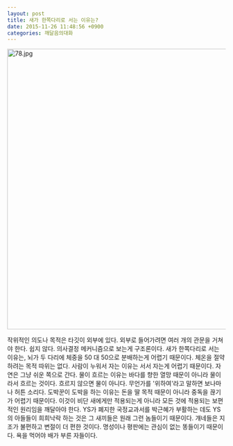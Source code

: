 ```yaml
---
layout: post
title: 새가 한쪽다리로 서는 이유는?
date: 2015-11-26 11:48:56 +0900
categories: 깨달음의대화
---
```


<img src="assets/attach/images/198/340/642/78.jpg" alt="78.jpg" width="550" height="647" /> 



작위적인 의도나 목적은 타깃이 외부에 있다. 외부로 들어가려면 여러 개의 관문을 거쳐야 한다. 쉽지 않다. 의사결정 메커니즘으로 보는게 구조론이다. 새가 한쪽다리로 서는 이유는, 뇌가 두 다리에 체중을 50 대 50으로 분배하는게 어렵기 때문이다. 체온을 절약하려는 목적 따위는 없다. 사람이 누워서 자는 이유는 서서 자는게 어렵기 때문이다. 자연은 그냥 쉬운 쪽으로 간다. 물이 흐르는 이유는 바다를 향한 열망 때문이 아니라 물이라서 흐르는 것이다. 흐르지 않으면 물이 아니다. 무언가를 '위하여'라고 말하면 보나마나 허튼 소리다. 도박꾼이 도박을 하는 이유는 돈을 딸 목적 때문이 아니라 중독을 끊기가 어렵기 때문이다. 이것이 비단 새에게만 적용되는게 아니라 모든 것에 적용되는 보편적인 원리임을 깨달아야 한다. YS가 폐지한 국정교과서를 박근혜가 부활하는 데도 YS의 아들들이 희희낙락 하는 것은 그 새끼들은 원래 그런 놈들이기 때문이다. 걔네들은 지조가 불편하고 변절이 더 편한 것이다. 명성이나 평판에는 관심이 없는 똥들이기 때문이다. 욕을 먹어야 배가 부른 자들이다.
